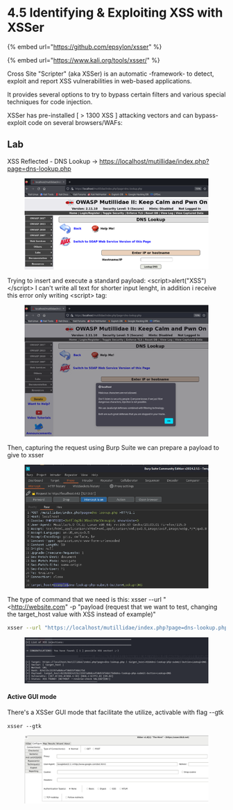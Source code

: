 # 4.5 Identifying & Exploiting XSS with XSSer

{% embed url="https://github.com/epsylon/xsser" %}

{% embed url="https://www.kali.org/tools/xsser/" %}

Cross Site "Scripter" (aka XSSer) is an automatic -framework- to detect, exploit and report XSS vulnerabilities in web-based applications.

It provides several options to try to bypass certain filters and various special techniques for code injection.

XSSer has pre-installed \[ > 1300 XSS ] attacking vectors and can bypass-exploit code on several browsers/WAFs:

## Lab

XSS Reflected - DNS Lookup -> [https://localhost/mutillidae/index.php?page=dns-lookup.php](https://localhost/mutillidae/index.php?page=dns-lookup.php)

<figure><img src="../../.gitbook/assets/image (4) (1) (1).png" alt=""><figcaption></figcaption></figure>

Trying to insert and execute a standard payload: \<script>alert("XSS")\</script> I can't write all text for shorter input lenght, in addition i receive this error only writing \<script> tag:

<figure><img src="../../.gitbook/assets/image (6) (1).png" alt=""><figcaption></figcaption></figure>

Then, capturing the request using Burp Suite we can prepare a payload to give to xsser

<figure><img src="../../.gitbook/assets/image (8) (1).png" alt=""><figcaption></figcaption></figure>

The type of command that we need is this: xsser --url "\<http://website.com" -p "payload (request that we want to test, changing the target\_host value with XSS instead of example)"

```bash
xsser --url "https://localhost/mutillidae/index.php?page=dns-lookup.php" -p "target_host=XSS&dns-lookup-php-submit-button=Lookup+DNS"
```

<figure><img src="../../.gitbook/assets/image (9).png" alt=""><figcaption></figcaption></figure>

#### Active GUI mode

There's a XSSer GUI mode that facilitate the utilize, activable with  flag --gtk

`xsser --gtk`

<figure><img src="../../.gitbook/assets/image (2) (1) (1).png" alt=""><figcaption></figcaption></figure>
